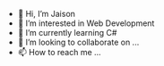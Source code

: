 - 👋 Hi, I’m Jaison
- 👀 I’m interested in Web Development
- 🌱 I’m currently learning C#
- 💞️ I’m looking to collaborate on ...
- 📫 How to reach me ...

<!---
JaisonVT/JaisonVT is a ✨ special ✨ repository because its `README.md` (this file) appears on your GitHub profile.
You can click the Preview link to take a look at your changes.
--->
